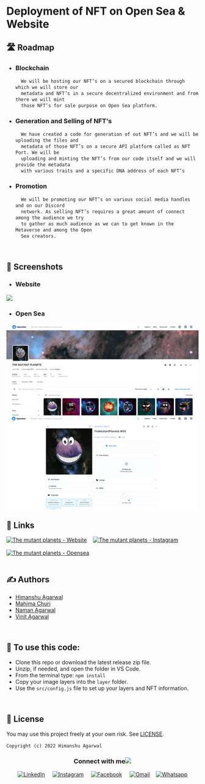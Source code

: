 
# Deployment of NFT on Open Sea & Website


## 🛣️ Roadmap

- ### Blockchain
        We will be hosting our NFT’s on a secured blockchain through which we will store our
        metadata and NFT’s in a secure decentralized environment and from there we will mint
        those NFT’s for sale purpose on Open Sea platform.

- ### Generation and Selling of NFT's
        We have created a code for generation of out NFT’s and we will be uploading the files and
        metadata of those NFT’s on a secure API platform called as NFT Port. We will be
        uploading and minting the NFT’s from our code itself and we will provide the metadata
        with various traits and a specific DNA address of each NFT’s

- ### Promotion
        We will be promoting our NFT’s on various social media handles and on our Discord
        network. As selling NFT’s requires a great amount of connect among the audience we try
        to gather as much audience as we can to get known in the Metaverse and among the Open
        Sea creators.


<br>

## 👀 Screenshots
- ### Website
<img src ="assets/Website.png" align="center">
<br>

- ### Open Sea
<img src ="assets/opensea.png" align="center">
<img src ="assets/opensea2.png" align="center">
<br>

## 🔗 Links

<div>
<a href="https://hiimanshu.wixsite.com/themutantplanets"><img src="https://img.shields.io/badge/The_mutant_planets-Website-Ff0000?style=for-the-badge&logo=Wix&logoColor=Ff0000" alt="The mutant planets - Website"></a>&nbsp&nbsp&nbsp
<a href="https://instagram.com/the.mutant.planets?igshid=YmMyMTA2M2Y="><img src="https://img.shields.io/badge/The_mutant_planets-Instagram-833AB4?style=for-the-badge&logo=Instagram&logoColor=white" alt="The mutant planets - Instagram"></a>&nbsp&nbsp&nbsp<br><br>
<a href="https://opensea.io/The_Mutant_Planets_"><img src="https://img.shields.io/badge/The_mutant_planets-Opensea-blue?style=for-the-badge&logo=opensea&logoColor=blue" alt="The mutant planets - Opensea"></a>
</div>


<br>

## ✍️ Authors

- [Himanshu Agarwal](https://github.com/himanshu-03)
- [Mahima Churi](https://github.com/Mahitej28)
- [Naman Agarwal](https://github.com/namanagarwal3112)
- [Vinit Agarwal](https://github.com/Vinwinit)
<br>

## 📌 To use this code:

- Clone this repo or download the latest release zip file.
- Unzip, if needed, and open the folder in VS Code.
- From the terminal type:
    `npm install`
- Copy your image layers into the `layer` folder.
- Use the `src/config.js` file to set up your layers and NFT information.
<br>

## 🪪 License


You may use this project freely at your own risk. See [LICENSE](https://choosealicense.com/licenses/mit/).

    Copyright (c) 2022 Himanshu Agarwal


<div align="center">
<h3> Connect with me<a href="https://gifyu.com/image/Zy2f"><img src="https://github.com/milaan9/milaan9/blob/main/Handshake.gif" width="50px"></a>
</h3> 
<p align="center">
    <a href="https://www.linkedin.com/in/agarwal-himanshu" target="_blank"><img alt="LinkedIn" width="25px" src="https://cdn-icons-png.flaticon.com/512/3536/3536505.png"></a> &nbsp&nbsp&nbsp
    <a href="https://www.instagram.com/_._hiimanshu_._" target="_blank"><img alt="Instagram" width="25px" src="https://cdn-icons-png.flaticon.com/512/1384/1384063.png"></a> &nbsp&nbsp&nbsp
    <a href="https://www.facebook.com/profile.php?id=100006757421091" target="_blank"><img alt="Facebook" width="25px" src="https://upload.wikimedia.org/wikipedia/commons/5/51/Facebook_f_logo_%282019%29.svg"></a> &nbsp&nbsp&nbsp
    <a href="mailto:himanshuaaagarwal2002@gmail.com" target="_blank"><img alt="Gmail" width="25px" src="https://github.com/TheDudeThatCode/TheDudeThatCode/blob/master/Assets/Gmail.svg"></a>&nbsp&nbsp&nbsp
    <a href="https://api.whatsapp.com/send/?phone=%2B919967432086&text&type=phone_number&app_absent=0" target="_blank"><img alt="Whatsapp" width="25px" src="https://cdn-icons-png.flaticon.com/512/5968/5968841.png"></a>
    
</p> 


